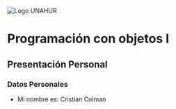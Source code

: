 ![Logo UNAHUR](./UNAHUR.png)

# Programación con objetos I
## Presentación Personal

### Datos Personales
- Mi nombre es: Cristian Colman


